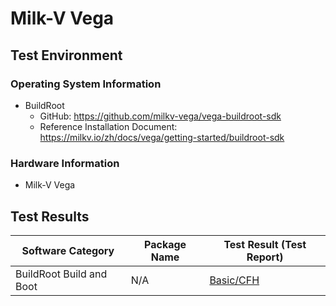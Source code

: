 # Milk-V Vega

## Test Environment

### Operating System Information

- BuildRoot
    - GitHub: https://github.com/milkv-vega/vega-buildroot-sdk
    - Reference Installation Document: https://milkv.io/zh/docs/vega/getting-started/buildroot-sdk

### Hardware Information

- Milk-V Vega

## Test Results

| Software Category        | Package Name | Test Result (Test Report) |
| ------------------------ | ------------ | ------------------------- |
| BuildRoot Build and Boot | N/A          | [Basic/CFH][BuildRoot]    |

[BuildRoot]: ./BuildRoot/README.md
